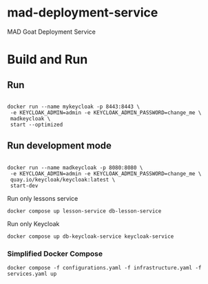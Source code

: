 # mad-deployment-service

MAD Goat Deployment Service

# Build and Run

## Run

```

docker run --name mykeycloak -p 8443:8443 \
 -e KEYCLOAK_ADMIN=admin -e KEYCLOAK_ADMIN_PASSWORD=change_me \
 madkeycloak \
 start --optimized

```

## Run development mode

```

docker run --name madkeycloak -p 8080:8080 \
 -e KEYCLOAK_ADMIN=admin -e KEYCLOAK_ADMIN_PASSWORD=change_me \
 quay.io/keycloak/keycloak:latest \
 start-dev

```

Run only lessons service

```
docker compose up lesson-service db-lesson-service
```

Run only Keycloak

```
docker compose up db-keycloak-service keycloak-service
```

### Simplified Docker Compose

```
docker compose -f configurations.yaml -f infrastructure.yaml -f services.yaml up
```
